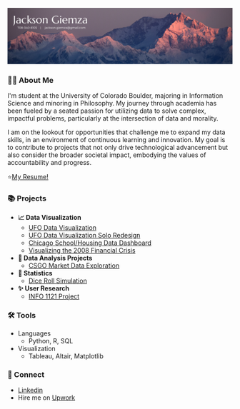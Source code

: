 ![Banner](https://github.com/JacksonGiemza/JacksonGiemza/blob/main/Jackson%20Giemza.png)

### 🙋‍♂️ About Me

I'm student at the University of Colorado Boulder, majoring in Information Science and minoring in Philosophy. My journey through academia has been fueled by a seated passion for utilizing data to solve complex, impactful problems, particularly at the intersection of data and morality.

I am on the lookout for opportunities that challenge me to expand my data skills, in an environment of continuous learning and innovation. My goal is to contribute to projects that not only drive technological advancement but also consider the broader societal impact, embodying the values of accountability and progress.

⭐[My Resume!](https://github.com/JacksonGiemza/JacksonGiemza/blob/main/Jackson_Giemza_Resume_2024.pdf)

### 📚 Projects

- <b>📈 Data Visualization</b>
  - [UFO Data Visualization](https://github.com/JacksonGiemza/ufo-data-vis-4602)
  - [UFO Data Visualization Solo Redesign](https://github.com/JacksonGiemza/info4602-final-solo-redesign)
  - [Chicago School/Housing Data Dashboard](https://github.com/JacksonGiemza/chi-data-dashboard)
  - [Visualizing the 2008 Financial Crisis](https://github.com/JacksonGiemza/2008-financial-crisis-visualizations)
- <b>🔎 Data Analysis Projects</b>
  - [CSGO Market Data Exploration](https://github.com/JacksonGiemza/csgo_market_data_analysis) 
- <b>🧪 Statistics</b>
  - [Dice Roll Simulation](https://github.com/JacksonGiemza/dice-roll-simulator)
- <b>✨ User Research</b>
  - [INFO 1121 Project](https://github.com/JacksonGiemza/info1121_project) 

### 🛠 Tools
- Languages
  - Python, R, SQL
- Visualization
  - Tableau, Altair, Matplotlib
  
### 👋 Connect

- [Linkedin](https://www.linkedin.com/in/jackson-giemza/)
- Hire me on [Upwork](https://www.upwork.com/freelancers/~019a597cca50b0200d)

<!--


Here are some ideas to get you started:

- 🔭 I’m currently working on ...
- 🌱 I’m currently learning ...
- 👯 I’m looking to collaborate on ...
- 🤔 I’m looking for help with ...
- 💬 Ask me about ...
- 📫 How to reach me: ...
- 😄 Pronouns: ...
- ⚡ Fun fact: ...
-->
